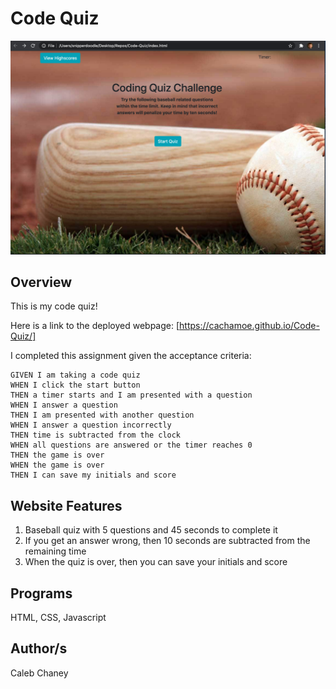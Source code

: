 # Code Quiz
![](https://github.com/Cachamoe/Code-Quiz/blob/master/Assets/Screen%20Shot%202020-08-27%20at%208.41.03%20PM.png)
## Overview
 This is my code quiz! 

Here is a link to the deployed webpage: [https://cachamoe.github.io/Code-Quiz/]


I completed this assignment given the acceptance criteria: 


```
GIVEN I am taking a code quiz
WHEN I click the start button
THEN a timer starts and I am presented with a question
WHEN I answer a question
THEN I am presented with another question
WHEN I answer a question incorrectly
THEN time is subtracted from the clock
WHEN all questions are answered or the timer reaches 0
THEN the game is over
WHEN the game is over
THEN I can save my initials and score
```


## Website Features
1) Baseball quiz with 5 questions and 45 seconds to complete it
2) If you get an answer wrong, then 10 seconds are subtracted from the remaining time
3) When the quiz is over, then you can save your initials and score

## Programs 
HTML, CSS, Javascript

## Author/s
Caleb Chaney
